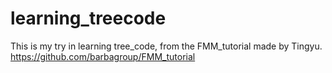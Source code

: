 # learning_treecode

This is my try in learning tree_code, from the FMM_tutorial made by Tingyu. 
https://github.com/barbagroup/FMM_tutorial


